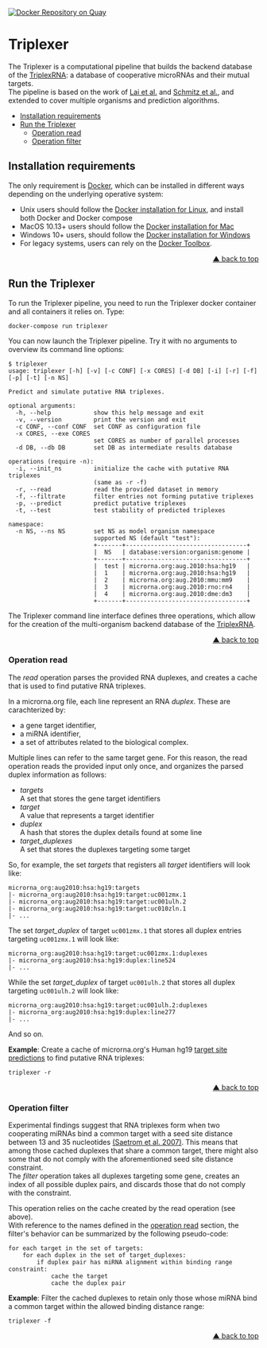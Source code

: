 <div id="top"></div>

[![Docker Repository on Quay](https://quay.io/repository/bagnacan/triplexer/status "Docker Repository on Quay")](https://quay.io/repository/bagnacan/triplexer)

# Triplexer

The Triplexer is a computational pipeline that builds the backend database of
the [TriplexRNA](https://triplexrna.org): a database of cooperative microRNAs
and their mutual targets.  
The pipeline is based on the work of [Lai et al.](https://doi.org/10.1093/nar/gks657)
and [Schmitz et al.](https://doi.org/10.1093/nar/gku465), and extended to
cover multiple organisms and prediction algorithms.

- [Installation requirements](#installation-requirements)
- [Run the Triplexer](#run-the-triplexer)
  - [Operation read](#operation-read)
  - [Operation filter](#operation-filter)



## Installation requirements

The only requirement is [Docker](https://www.docker.com/), which can be
installed in different ways depending on the underlying operative system:
- Unix users should follow the [Docker installation for Linux](https://docs.docker.com/compose/install/#install-compose-on-linux-systems#install-compose-on-linux-systems),
and install both Docker and Docker compose
- MacOS 10.13+ users should follow the [Docker installation for Mac](https://docs.docker.com/docker-for-mac/install/)
- Windows 10+ users, should follow the [Docker installation for Windows](https://docs.docker.com/docker-for-windows/install/)
- For legacy systems, users can rely on the [Docker Toolbox](https://docs.docker.com/toolbox/overview/).
<p align="right"><a href="#top">&#x25B2; back to top</a></p>



## Run the Triplexer

To run the Triplexer pipeline, you need to run the Triplexer docker container
and all containers it relies on. Type:
```
docker-compose run triplexer
```

You can now launch the Triplexer pipeline. Try it with no arguments to overview
its command line options:
```
$ triplexer
usage: triplexer [-h] [-v] [-c CONF] [-x CORES] [-d DB] [-i] [-r] [-f] [-p] [-t] [-n NS]

Predict and simulate putative RNA triplexes.

optional arguments:
  -h, --help            show this help message and exit
  -v, --version         print the version and exit
  -c CONF, --conf CONF  set CONF as configuration file
  -x CORES, --exe CORES
                        set CORES as number of parallel processes
  -d DB, --db DB        set DB as intermediate results database

operations (require -n):
  -i, --init_ns         initialize the cache with putative RNA triplexes
                        (same as -r -f)
  -r, --read            read the provided dataset in memory
  -f, --filtrate        filter entries not forming putative triplexes
  -p, --predict         predict putative triplexes
  -t, --test            test stability of predicted triplexes

namespace:
  -n NS, --ns NS        set NS as model organism namespace
                        supported NS (default "test"):
                        +-------+----------------------------------+
                        |  NS   | database:version:organism:genome |
                        +-------+----------------------------------+
                        |  test | microrna.org:aug.2010:hsa:hg19   |
                        |  1    | microrna.org:aug.2010:hsa:hg19   |
                        |  2    | microrna.org:aug.2010:mmu:mm9    |
                        |  3    | microrna.org:aug.2010:rno:rn4    |
                        |  4    | microrna.org:aug.2010:dme:dm3    |
                        +-------+----------------------------------+
```

The Triplexer command line interface defines three operations, which allow for
the creation of the multi-organism backend database of the [TriplexRNA](https://triplexrna.org).
<p align="right"><a href="#top">&#x25B2; back to top</a></p>



### Operation read

The *read* operation parses the provided RNA duplexes, and creates a cache
that is used to find putative RNA triplexes.  

In a microrna.org file, each line represent an RNA *duplex*. These are
carachterized by:
- a gene target identifier,
- a miRNA identifier,
- a set of attributes related to the biological complex.

Multiple lines can refer to the same target gene. For this reason, the read
operation reads the provided input only once, and organizes the parsed duplex
information as follows:
- *targets*  
A set that stores the gene target identifiers
- *target*  
A value that represents a target identifier
- *duplex*  
A hash that stores the duplex details found at some line
- *target_duplexes*  
A set that stores the duplexes targeting some target

So, for example, the set *targets* that registers all *target* identifiers will
look like:
```
microrna_org:aug2010:hsa:hg19:targets
|- microrna_org:aug2010:hsa:hg19:target:uc001zmx.1
|- microrna_org:aug2010:hsa:hg19:target:uc001ulh.2
|- microrna_org:aug2010:hsa:hg19:target:uc010zln.1
|- ...
```

The set *target_duplex* of target ``uc001zmx.1`` that stores all duplex entries
targeting ``uc001zmx.1`` will look like:
```
microrna_org:aug2010:hsa:hg19:target:uc001zmx.1:duplexes
|- microrna_org:aug2010:hsa:hg19:duplex:line524
|- ...
```
While the set *target_duplex* of target ``uc001ulh.2`` that stores all duplex
targeting ``uc001ulh.2`` will look like:
```
microrna_org:aug2010:hsa:hg19:target:uc001ulh.2:duplexes
|- microrna_org:aug2010:hsa:hg19:duplex:line277
|- ...
```

And so on.  

**Example**: Create a cache of microrna.org's Human hg19 [target site predictions](http://www.microrna.org/microrna/getDownloads.do)
to find putative RNA triplexes:
```
triplexer -r
```

<p align="right"><a href="#top">&#x25B2; back to top</a></p>



### Operation filter

Experimental findings suggest that RNA triplexes form when two cooperating
miRNAs bind a common target with a seed site distance between 13 and 35
nucleotides [(Saetrom et al. 2007)](https://doi.org/10.1093/nar/gkm133).
This means that among those cached duplexes that share a common target, there
might also some that do not comply with the aforementioned seed site distance
constraint.  
The *filter* operation takes all duplexes targeting some gene, creates an index
of all possible duplex pairs, and discards those that do not comply with the
constraint.  

This operation relies on the cache created by the read operation (see above).  
With reference to the names defined in the [operation read](#operation-read)
section, the filter's behavior can be summarized by the following pseudo-code:
```
for each target in the set of targets:
    for each duplex in the set of target_duplexes:
        if duplex pair has miRNA alignment within binding range constraint:
            cache the target
            cache the duplex pair
```

**Example**: Filter the cached duplexes to retain only those whose miRNA bind a
common target within the allowed binding distance range:
```
triplexer -f
```
<p align="right"><a href="#top">&#x25B2; back to top</a></p>
